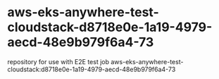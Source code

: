 # aws-eks-anywhere-test-cloudstack-d8718e0e-1a19-4979-aecd-48e9b979f6a4-73
repository for use with E2E test job aws-eks-anywhere-test-cloudstack:d8718e0e-1a19-4979-aecd-48e9b979f6a4-73

